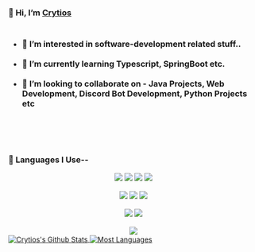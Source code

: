 ### 👋 Hi, I’m [Crytios](https://crytios.netlify.com)<br><br>
<h3>
  

  
- 👀 I’m interested in software-development related stuff..<br><br>
- 🌱 I’m currently learning Typescript, SpringBoot etc.<br><br>
- 💞️ I’m looking to collaborate on - Java Projects, Web Development, Discord Bot Development, Python Projects etc<br><br>

</h3>


<br/><br/>
### 👋 Languages I Use--
<div align="center">
  
<img src="https://img.shields.io/badge/Python-3776AB?style=for-the-badge&logo=python&logoColor=white"/>
<img src="https://img.shields.io/badge/HTML5-E34F26?style=for-the-badge&logo=html5&logoColor=white"/>	

<img src="https://img.shields.io/badge/CSS3-1572B6?style=for-the-badge&logo=css3&logoColor=white"/>	

<img src="https://img.shields.io/badge/JavaScript-F7DF1E?style=for-the-badge&logo=javascript&logoColor=black"/>
</div>
<br/>
<div align="center">
<img src="https://img.shields.io/badge/C%2B%2B-00599C?style=for-the-badge&logo=c%2B%2B&logoColor=white"/>

<img src="https://img.shields.io/badge/PHP-777BB4?style=for-the-badge&logo=php&logoColor=white"/>

<img src="https://img.shields.io/badge/Angular-DD0031?style=for-the-badge&logo=angular&logoColor=white"/>
</div>
<br/>
<div align="center">
<img src="https://img.shields.io/badge/Bootstrap-563D7C?style=for-the-badge&logo=bootstrap&logoColor=white"/>
<img src="https://img.shields.io/badge/jQuery-0769AD?style=for-the-badge&logo=jquery&logoColor=white"/>
</div>
<br/>
<div align="center">
<img src="https://img.shields.io/badge/Java-DD0031?style=for-the-badge&logo=java&logoColor=white"/>

</div>



<a href="https://www.github.com/Crytios">
  <img align="center" src="https://github-readme-stats.vercel.app/api?username=Crytios&show_icons=true&theme=radical&border_radius=10" alt="Crytios's Github Stats" />
</a>  <a href="https://www.github.com/Crytios">
  <!-- Change the `github-readme-stats.anuraghazra1.vercel.app` to `github-readme-stats.vercel.app`  -->
  <img align="center" src="https://github-readme-stats.vercel.app/api/top-langs/?username=Crytios&layout=compact&theme=radical&border_radius=10" alt="Most Languages"/>
</a>

<!---
<a href="https://github.com/anuraghazra/github-readme-stats">
  <img align="center" src="https://github-readme-stats.anuraghazra1.vercel.app/api?username=anuraghazra&show_icons=true&include_all_commits=true&theme=material-palenight" alt="Anurag's github stats" />
</a>
--->



